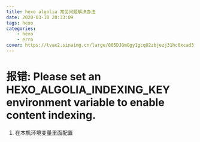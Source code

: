 ```yaml
---
title: hexo algolia 常见问题解决办法
date: 2020-03-10 20:33:09
tags: hexo
categories: 
    - hexo
    - erro
cover: https://tvax2.sinaimg.cn/large/005DJQmOgy1gcq02zbjezj31hc0xcad3.jpg
---
```


# 报错: Please set an HEXO_ALGOLIA_INDEXING_KEY environment variable to enable content indexing.
1. 在本机环境变量里面配置

